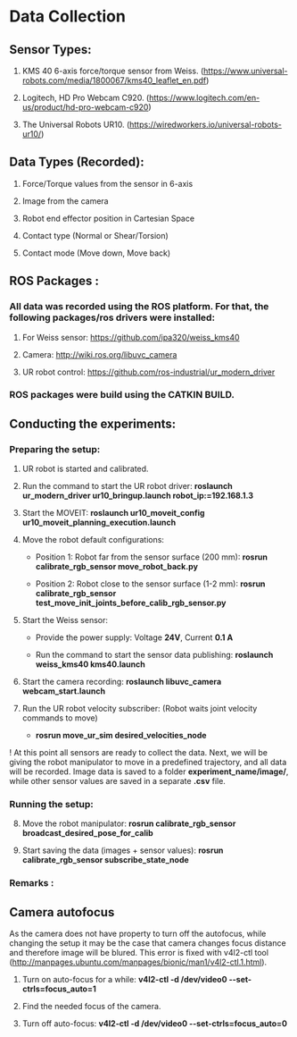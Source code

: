 # Data Collection

## Sensor Types:

1) KMS 40 6-axis force/torque sensor from Weiss. (https://www.universal-robots.com/media/1800067/kms40_leaflet_en.pdf) 

2) Logitech, HD Pro Webcam C920. (https://www.logitech.com/en-us/product/hd-pro-webcam-c920)

3) The Universal Robots UR10. (https://wiredworkers.io/universal-robots-ur10/)


## Data Types (Recorded):

1) Force/Torque values from the sensor in 6-axis
 
2) Image from the camera

3) Robot end effector position in Cartesian Space

4) Contact type (Normal or Shear/Torsion)

4) Contact mode (Move down, Move back)


## ROS Packages :

### All data was recorded using the ROS platform. For that, the following packages/ros drivers were installed:


1) For Weiss sensor: https://github.com/ipa320/weiss_kms40

2) Camera: http://wiki.ros.org/libuvc_camera
 
3) UR robot control: https://github.com/ros-industrial/ur_modern_driver


### ROS packages were build using the CATKIN BUILD. 


## Conducting the experiments:

### Preparing the setup:

1) UR robot is started and calibrated. 

2) Run the command to start the UR robot driver: **roslaunch ur_modern_driver ur10_bringup.launch robot_ip:=192.168.1.3**

3) Start the MOVEIT: **roslaunch ur10_moveit_config ur10_moveit_planning_execution.launch** 

4) Move the robot default configurations:
	- Position 1: Robot far from the sensor surface (200 mm): **rosrun calibrate_rgb_sensor move_robot_back.py**
	 
	- Position 2: Robot close to the sensor surface (1-2 mm): **rosrun calibrate_rgb_sensor test_move_init_joints_before_calib_rgb_sensor.py**

5) Start the Weiss sensor: 
	- Provide the power supply: Voltage **24V**, Current **0.1 A** 
	
	- Run the command to start the sensor data publishing: **roslaunch weiss_kms40 kms40.launch** 

6) Start the camera recording: **roslaunch libuvc_camera webcam_start.launch**


7) Run the UR robot velocity subscriber: (Robot waits joint velocity commands to move)
	- **rosrun move_ur_sim desired_velocities_node**

! At this point all sensors are ready to collect the data. Next, we will be giving the robot manipulator to move in a predefined trajectory, and all data will be recorded. Image data is saved to a folder **experiment_name/image/**, while other sensor values are saved in a separate **.csv** file. 


### Running the setup: 

8) Move the robot manipulator: **rosrun calibrate_rgb_sensor broadcast_desired_pose_for_calib**

9) Start saving the data (images + sensor values): **rosrun calibrate_rgb_sensor subscribe_state_node**


### Remarks :


## Camera autofocus

As the camera does not have property to turn off the autofocus, while changing the setup it may be the case that camera changes focus distance and therefore image will be blured. This error is fixed with v4l2-ctl tool (http://manpages.ubuntu.com/manpages/bionic/man1/v4l2-ctl.1.html).

1) Turn on auto-focus for a while: **v4l2-ctl -d /dev/video0 --set-ctrls=focus_auto=1**

2) Find the needed focus of the camera. 

3) Turn off auto-focus: **v4l2-ctl -d /dev/video0 --set-ctrls=focus_auto=0**

